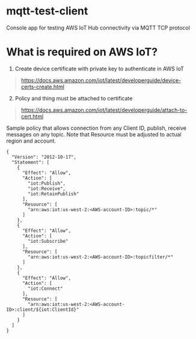 # mqtt-test-client

Console app for testing AWS IoT Hub connectivity via MQTT TCP protocol

# What is required on AWS IoT?
1. Create device certificate with private key to authenticate in AWS IoT 
  
  > https://docs.aws.amazon.com/iot/latest/developerguide/device-certs-create.html

2. Policy and thing must be attached to certificate
  
  > https://docs.aws.amazon.com/iot/latest/developerguide/attach-to-cert.html

Sample policy that allows connection from any Client ID, publish, receive messages on any topic.
Note that Resource must be adjusted to actual region and account.
```
{
  "Version": "2012-10-17",
  "Statement": [
    {
      "Effect": "Allow",
      "Action": [
        "iot:Publish",
        "iot:Receive",
        "iot:RetainPublish"
      ],
      "Resource": [
        "arn:aws:iot:us-west-2:<AWS-account-ID>:topic/*"
      ]
    },
    {
      "Effect": "Allow",
      "Action": [
        "iot:Subscribe"
      ],
      "Resource": [
        "arn:aws:iot:us-west-2:<AWS-account-ID>:topicfilter/*"
      ]
    },
    {
      "Effect": "Allow",
      "Action": [
        "iot:Connect"
      ],
      "Resource": [
        "arn:aws:iot:us-west-2:<AWS-account-ID>:client/${iot:ClientId}"
      ]
    }
  ]
}
```
